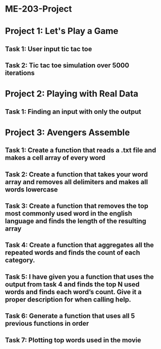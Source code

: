 # ME-203-Project
# Project 1: Let's Play a Game
## Task 1: User input tic tac toe

## Task 2: Tic tac toe simulation over 5000 iterations

# Project 2: Playing with Real Data
## Task 1: Finding an input with only the output

# Project 3: Avengers Assemble
## Task 1: Create a function that reads a .txt file and makes a cell array of every word

## Task 2: Create a function that takes your word array and removes all delimiters and makes all words lowercase 

## Task 3: Create a function that removes the top most commonly used word in the english language  and finds the length of the resulting array

## Task 4: Create a function that aggregates all the repeated words and finds the count of each category. 

## Task 5: I have given you a function that uses the output from task 4 and finds the top N used words and finds each word’s count. Give it a proper description for when calling help.

## Task 6: Generate a function that uses all 5 previous functions in order

## Task 7: Plotting top words used in the movie
